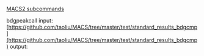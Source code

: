 [MACS2 subcommands](https://github.com/taoliu/MACS/wiki/Advanced:-Call-peaks-using-MACS2-subcommands#Step_1_Filter_duplicates)

bdgpeakcall
input: [https://github.com/taoliu/MACS/tree/master/test/standard_results_bdgcmp](https://github.com/taoliu/MACS/tree/master/test/standard_results_bdgcmp)
output:
<!--stackedit_data:
eyJoaXN0b3J5IjpbLTE3MTE4MjM2NzIsODc5NTc1MDczLDExNj
czMDU4NDddfQ==
-->